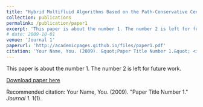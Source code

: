 ```yaml
---
title: "Hybrid Multifluid Algorithms Based on the Path-Conservative Central-Upwind Scheme"
collection: publications
permalink: /publication/paper1
excerpt: 'This paper is about the number 1. The number 2 is left for future work.'
# date: 2009-10-01
venue: 'Journal 1'
paperurl: 'http://academicpages.github.io/files/paper1.pdf'
citation: 'Your Name, You. (2009). &quot;Paper Title Number 1.&quot; <i>Journal 1</i>. 1(1).'
---
```

This paper is about the number 1. The number 2 is left for future work.

[Download paper here](http://academicpages.github.io/files/paper1.pdf)

Recommended citation: Your Name, You. (2009). "Paper Title Number 1." <i>Journal 1</i>. 1(1).